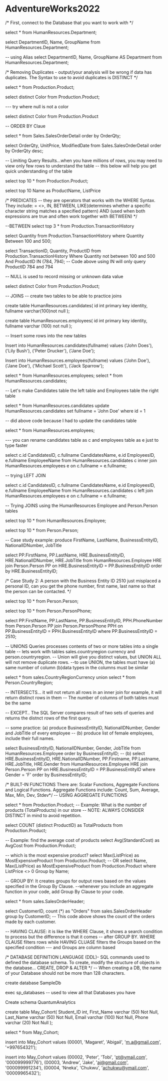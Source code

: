 # AdventureWorks2022

/*
First, connect to the Database that you want to work with
*/

select *
from HumanResources.Department;

select DepartmentID, Name, GroupName
from HumanResources.Department;

-- using Alias
select DepartmentID, Name, GroupName AS Department
from HumanResources.Department;

/*
Removing Duplicates - output/your analysis will be wrong if data has duplicates. 
The Syntax to use to avoid duplicates is DISTINCT
*/

select *
from Production.Product;

select distinct Color
from Production.Product;

--- try where null is not a color

select distinct Color
from Production.Product

-- ORDER BY Claue

select *
from Sales.SalesOrderDetail
order by OrderQty;

select OrderQty, UnitPrice, ModifiedDate
from Sales.SalesOrderDetail
order by OrderQty desc;

-- Limiting Query Results...when you have millions of rows, you may need to view only few rows to understand the table
-- this below will help you get quick understanding of the table

select top 10 *
from Production.Product;

select top 10 Name as ProductName, ListPrice

/* PREDICATES 
-- they are operators that works with the WHERE Syntax. They include:
= <>, IN, BETWEEN, LIKE(determines whether a specific character string matches a specified pattern)
AND (used when both expressions are true and often work together with BETWEEN) */

--BETWEEN
select top 3 *
from Production.TransactionHistory

select Quantity
from Production.TransactionHistory
where Quantity Between 100 and 500;

select TransactionID, Quantity, ProductID
from Production.TransactionHistory
     Where Quantity not between 100 and 500
	 And ProductID IN (784, 794);
-- Code above using IN will only query ProductID 784 and 794

-- NULL is used to record missing or unknown data value

select distinct Color
from Production.Product;

-- JOINS
-- create two tables to be able to practice joins

create table HumanResources.candidates(
  id int primary key identity,
  fullname varchar(100)not null
);

create table HumanResources.employees(
  id int primary key identity,
  fullname varchar (100) not null
  );

 -- Insert some rows into the new tables

 Insert into HumanResources.candidates(fullname)
 values
   ('John Does'),
   ('Lily Bush'),
   ('Peter Drucker'),
   ('Jane Doe');

 Insert into HumanResources.employees(fullname)
 values
   ('John Doe'),
   ('Jane Doe'),
   ('Michael Scott'),
   ('Jack Sparrow');

  select * from HumanResources.employees;
  select * from HumanResources.candidates;

  -- Let's make Candidates table the left table and Employees table the right table

  select * from HumanResources.candidates
  update HumanResources.candidates
  set fullname = 'John Doe'
  where id = 1

-- did above code because I had to update the candidates table

  select * from HumanResources.employees;

  --- you can rename candidates table as c and employees table as e just to type faster

select
  c.id CandidatesID,
  c.fullname CandidatesName,
  e.id EmployeesID,
  e.fullname EmployeeName
from
  HumanResources.candidates c
  inner join
  HumanResources.employees e
on c.fullname = e.fullname;

-- trying LEFT JOIN

select
  c.id CandidatesID,
  c.fullname CandidatesName,
  e.id EmployeesID,
  e.fullname EmployeeName
from
  HumanResources.candidates c
  left join
  HumanResources.employees e
on c.fullname = e.fullname;

-- Trying JOINS using the HumanResources Employee and Person.Person tables

select top 10 *
from HumanResources.Employee;

select top 10 *
from Person.Person;

-- Case study example: produce FirstName, LastName, BusinesssEntityID, NationalIDNumber, JobTitle

select
  PP.FirstName,
  PP.LastName,
  HRE.BusinessEntityID,
  HRE.NationalIDNumber,
  HRE.JobTitle
from HumanResources.Employee HRE
  join Person.Person PP
  on HRE.BusinessEntityID = PP.BusinessEntityID
 order by HRE.BusinessEntityID;

  /* Case Study 2:
  A person with the Business Entity ID 2510 just misplaced a personal ID, can you get the phone number, first name,
  last name so that the person can be contacted. */

  select top 10 *
from Person.Person;

  select top 10 *
  from Person.PersonPhone;

  select
  PP.FirstName,
  PP.LastName,
  PP.BusinessEntityID,
  PPH.PhoneNumber
from Person.Person PP
  join Person.PersonPhone PPH
  on PP.BusinessEntityID = PPH.BusinessEntityID
  where PP.BusinessEntityID = 2510;

  -- UNIONS Queries processes contents of two or more tables into a single table
  -- lets work with tables sales.countryregion currency and person.countryregion.
  -- Union will give you distinct values, but UNION ALL will not remove duplicate rows.
  --to use UNION, the tables must have (a) same number of column (b)data types in the columns must be similar

select *
from sales.CountryRegionCurrency
  union
select *
from Person.CountryRegion;

-- INTERSECTS... it will not return all rows in an inner join for example, it will return distinct rows in them
-- The number of columns of both tables must be the same

-- EXCEPT.. The SQL Server compares result of two sets of queries and returns the distnct rows of the first query.

-- some practice: (a) produce BusinessEntityID, NationalIDNumber, Gender and JobTitle of every employee
-- (b) produce list of female employees, include their full names.

select
BusinessEntityID,
NationalIDNumber,
Gender,
JobTitle 
from HumanResources.Employee
order by BusinessEntityID;
-- (b)
select
HRE.BusinessEntityID,
HRE.NationalIDNumber,
PP.Firstname,
PP.Lastname,
HRE.JobTitle,
HRE.Gender
from HumanResources.Employee HRE
join
Person.Person PP
on HRE.BusinessEntityID = PP.BusinessEntityID
where Gender = 'F'
order by BusinessEntityID;

/* BUILT-IN FUNCTIONS
There are: Scalar Functions, Aggregate Functions and Logical Functions.
Aggregate Functions include: Count, Sum, Average, Max, Min, Dev, Stdev*/
-- USING AGGREGATE FUNCTIONS

select * from Production.Product;
-- Example: What is the number of products (TotalProducts) in our store
-- NOTE: ALWAYS CONSIDER DISTINCT in mind to avoid repetition.

select COUNT (distinct ProductID) as TotalProducts
from Production.Product;

-- Example: find the average cost of products
select Avg(StandardCost) as AvgCost
from Production.Product;

-- which is the most expensive product?
select Max(ListPrice) as MostExpensiveProduct
from Production.Product;
-- OR
select Name, Max(ListPrice) as MostExpensiveProduct
from Production.Product
where ListPrice <> 0
Group by Name;

-- GROUP BY: It creates groups for output rows based on the values specified in the Group By Clause.
--whenever you include an aggregate function in your code, add Group By Clause to your code.

select *
from sales.SalesOrderHeader;

select CustomerID, count (*) as "Orders"
from sales.SalesOrderHeader
group by CustomerID;
-- This code above shows the count of the orders made by each customer.

-- HAVING CLAUSE: it is like the WHERE Clause, it shows a search condition to process but the difference is that it comes
-- after GROUP BY. WHERE CLAUSE filters rows while HAVING CLUASE filters the Groups based on the specified condition
--- and Groups are column based


/* DATABASE DEFINITION LANGUAGE (DDL)- SQL commands used to defined the database schema. To create, modify the structure
of objects in the database... CREATE, DROP & ALTER */
-- When creating a DB, the name of your Database should not be more than 128 characters.

create database SampleDb  

exec sp_databases -- used to view all that Databases you have

Create schema QuantumAnalytics

create table May_Cohort(
   Student_ID int,
   First_Name varchar (50) Not Null,
   Last_Name varchar (50) Not Null,
   Email varchar (100) Not Null,
   Phone varchar (20) Not Null
);

select * from May_Cohort;

insert into May_Cohort values
(00001, 'Magaret', 'Abigail', 'm.a@gmail.com', '+997654321');

insert into May_Cohort values
(00002, 'Peter', 'Tobi', 'pt@ymail.com', '000099999776'),
(00003, 'Andrew', 'Jake', 'aj@gmail.com', '000099991234'),
(00004, 'Nneka', 'Chukwu', 'achukwu@ymail.com', '00009965432');
